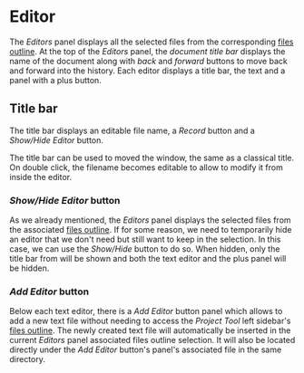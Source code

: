 

# Editor 
 
The _Editors_ panel displays all the selected files from the corresponding [files outline](#filesOutline). At the top of the _Editors_ panel, the _document title bar_ displays the name of the document along with _back_ and _forward_ buttons to move back and forward into the history. Each editor displays a title bar, the text and a panel with a plus button.  

## Title bar  
 
The title bar displays an editable file name, a _Record_ button and a _Show/Hide Editor_ button. 

The title bar can be used to moved the window, the same as a classical title. On double click, the filename becomes editable to allow to modify it from inside the editor. 


### _Show/Hide Editor_ button

As we already mentioned, the _Editors_ panel displays the selected files from the associated [files outline](#filesOutline). If for some reason, we need to temporarily hide an editor that we don't need but still want to keep in the selection. In this case, we can use the _Show/Hide_ button to do so. When hidden, only the title bar from will be shown and both the text editor and the plus panel will be hidden. 

### _Add Editor_ button 

Below each text editor, there is a _Add Editor_ button panel which allows to add a new text file without needing to access the _Project Tool_ left sidebar's [files outline](#filesOutline). The newly created text file will automatically be inserted in the current _Editors_ panel associated files outline selection. It will also be located directly under the _Add Editor_ button's panel's associated file in the same directory.   